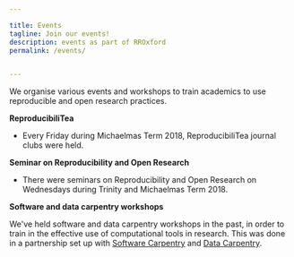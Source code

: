 ```yaml
---

title: Events
tagline: Join our events!
description: events as part of RROxford
permalink: /events/


---
```



We organise various events and workshops to train academics to use
reproducible and open research practices.

**ReproducibiliTea**

* Every Friday during Michaelmas Term 2018, ReproducibiliTea journal
clubs were held.

**Seminar on Reproducibility and Open Research**

* There were seminars on Reproducibility and Open Research on Wednesdays
during Trinity and Michaelmas Term 2018.

**Software and data carpentry workshops**

We've held software and data carpentry workshops in the past, in order
to train in the effective use of computational tools in research. This
was done in a partnership set up with [Software
Carpentry](https://software-carpentry.org) and [Data
Carpentry](www.datacarpentry.org).